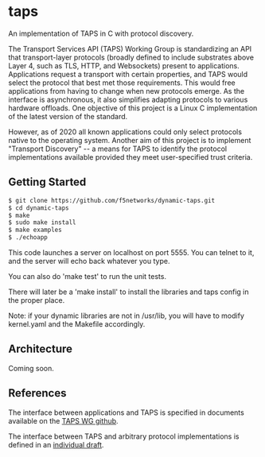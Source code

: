 # taps
An implementation of TAPS in C with protocol discovery.

The Transport Services API (TAPS) Working Group is standardizing an API that
transport-layer protocols (broadly defined to include substrates above Layer 4,
such as TLS, HTTP, and Websockets) present to applications. Applications request
a transport with certain properties, and TAPS would select the protocol that best
met those requirements. This would free applications from having to change when
new protocols emerge. As the interface is asynchronous, it also simplifies
adapting protocols to various hardware offloads. One objective of this project is
a Linux C implementation of the latest version of the standard.

However, as of 2020 all known applications could only select protocols native to
the operating system. Another aim of this project is to implement "Transport
Discovery" -- a means for TAPS to identify the protocol implementations available
provided they meet user-specified trust criteria.

## Getting Started

```sh
$ git clone https://github.com/f5networks/dynamic-taps.git
$ cd dynamic-taps
$ make
$ sudo make install
$ make examples
$ ./echoapp
```

This code launches a server on localhost on port 5555. You can telnet to it, and
the server will echo back whatever you type.

You can also do 'make test' to run the unit tests.

There will later be a 'make install' to install the libraries and taps config in
the proper place.

Note: if your dynamic libraries are not in /usr/lib, you will have to modify
kernel.yaml and the Makefile accordingly.

## Architecture

Coming soon.

## References
The interface between applications and TAPS is specified in documents available
on the [TAPS WG github](https://github.com/ietf-tapswg/api-drafts).

The interface between TAPS and arbitrary protocol implementations is defined in
an [individual draft](https://github.com/martinduke/draft-duke-taps-transport-discovery).
